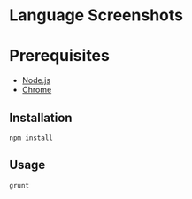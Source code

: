 # Language Screenshots

# Prerequisites

  - [Node.js](https://nodejs.org/)
  - [Chrome](https://www.google.com/chrome/browser/desktop/index.html)

## Installation

    npm install

## Usage

    grunt
